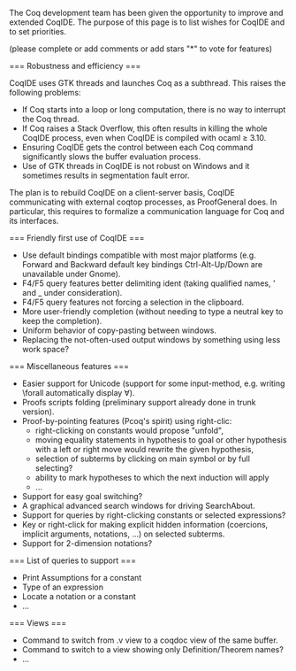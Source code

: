 The Coq development team has been given the opportunity to improve and extended CoqIDE. The purpose of this page is to list wishes for CoqIDE and to set priorities.

(please complete or add comments or add stars "*" to vote for features)

=== Robustness and efficiency ===

CoqIDE uses GTK threads and launches Coq as a subthread. This raises the following problems:

 * If Coq starts into a loop or long computation, there is no way to interrupt the Coq thread.
 * If Coq raises a Stack Overflow, this often results in killing the whole CoqIDE process, even when CoqIDE is compiled with ocaml ≥ 3.10.
 * Ensuring CoqIDE gets the control between each Coq command significantly slows the buffer evaluation process.
 * Use of GTK threads in CoqIDE is not robust on Windows and it sometimes results in segmentation fault error.

The plan is to rebuild CoqIDE on a client-server basis, CoqIDE communicating with external coqtop processes, as ProofGeneral does. In particular, this requires to formalize a communication language for Coq and its interfaces.

=== Friendly first use of CoqIDE ===

 * Use default bindings compatible with most major platforms (e.g. Forward and Backward default key bindings Ctrl-Alt-Up/Down are unavailable under Gnome).
 * F4/F5 query features better delimiting ident (taking qualified names, ' and _ under consideration).
 * F4/F5 query features not forcing a selection in the clipboard.
 * More user-friendly completion (without needing to type a neutral key to keep the completion).
 * Uniform behavior of copy-pasting between windows.
 * Replacing the not-often-used output windows by something using less work space?

=== Miscellaneous features ===

 * Easier support for Unicode (support for some input-method, e.g. writing \forall automatically display ∀).
 * Proofs scripts folding (preliminary support already done in trunk version).
 * Proof-by-pointing features (Pcoq's spirit) using right-clic:
   * right-clicking on constants would propose "unfold",
   * moving equality statements in hypothesis to goal or other hypothesis with a left or right move would rewrite the given hypothesis,
   * selection of subterms by clicking on main symbol or by full selecting?
   * ability to mark hypotheses to which the next induction will apply
   * ...
 * Support for easy goal switching?
 * A graphical advanced search windows for driving SearchAbout.
 * Support for queries by right-clicking constants or selected expressions?
 * Key or right-click for making explicit hidden information (coercions, implicit arguments, notations, ...) on selected subterms.
 * Support for 2-dimension notations?

=== List of queries to support ===

 * Print Assumptions for a constant
 * Type of an expression
 * Locate a notation or a constant
 * ...

=== Views ===

 * Command to switch from .v view to a coqdoc view of the same buffer.
 * Command to switch to a view showing only Definition/Theorem names?
 * ...
